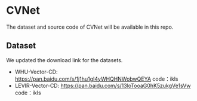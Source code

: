 # CVNet
The dataset and source code of CVNet will be available in this repo.
## Dataset
We updated the download link for the datasets.
- WHU-Vector-CD: https://pan.baidu.com/s/1j1hu1gI4yWHQHNWobwQEYA   code：ikls
- LEVIR-Vector-CD: https://pan.baidu.com/s/13loTooaG0hK5zukgVe1sVw   code：ikls
